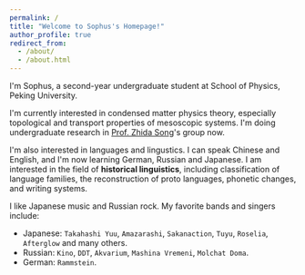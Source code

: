 ```yaml
---
permalink: /
title: "Welcome to Sophus's Homepage!"
author_profile: true
redirect_from: 
  - /about/
  - /about.html
---
```


I'm Sophus, a second-year undergraduate student at School of Physics, Peking University.

I'm currently interested in condensed matter physics theory, especially topological and transport properties of mesoscopic systems. I'm doing undergraduate research in [Prof. Zhida Song](https://scholar.google.com/citations?user=85T_dPEAAAAJ&hl=en)'s group now.

I'm also interested in languages and lingustics. I can speak Chinese and English, and I'm now learning German, Russian and Japanese. I am interested in the field of **historical linguistics**, including classification of language families, the reconstruction of proto languages, phonetic changes, and writing systems.

I like Japanese music and Russian rock. My favorite bands and singers include:
- Japanese: `Takahashi Yuu`, `Amazarashi`, `Sakanaction`, `Tuyu`, `Roselia`, `Afterglow` and many others.
- Russian: `Kino`, `DDT`, `Akvarium`, `Mashina Vremeni`, `Molchat Doma`.
- German: `Rammstein`.